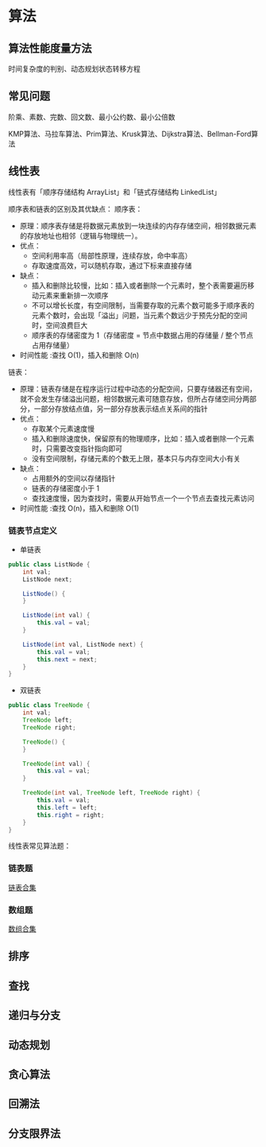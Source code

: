 # 算法

## 算法性能度量方法

时间复杂度的判别、动态规划状态转移方程

## 常见问题

阶乘、素数、完数、回文数、最小公约数、最小公倍数  

KMP算法、马拉车算法、Prim算法、Krusk算法、Dijkstra算法、Bellman-Ford算法

## 线性表
线性表有「顺序存储结构 ArrayList」和「链式存储结构 LinkedList」  

顺序表和链表的区别及其优缺点：
顺序表：
- 原理：顺序表存储是将数据元素放到一块连续的内存存储空间，相邻数据元素的存放地址也相邻（逻辑与物理统一）。
- 优点：
  - 空间利用率高（局部性原理，连续存放，命中率高） 
  - 存取速度高效，可以随机存取，通过下标来直接存储
- 缺点：
  - 插入和删除比较慢，比如：插入或者删除一个元素时，整个表需要遍历移动元素来重新排一次顺序
  - 不可以增长长度，有空间限制，当需要存取的元素个数可能多于顺序表的元素个数时，会出现「溢出」问题，当元素个数远少于预先分配的空间时，空间浪费巨大
  - 顺序表的存储密度为 1（存储密度 = 节点中数据占用的存储量 / 整个节点占用存储量）
- 时间性能 :查找 O(1)，插入和删除 O(n)

链表：
- 原理：链表存储是在程序运行过程中动态的分配空间，只要存储器还有空间，就不会发生存储溢出问题，相邻数据元素可随意存放，但所占存储空间分两部分，一部分存放结点值，另一部分存放表示结点关系间的指针
- 优点：
  - 存取某个元素速度慢
  - 插入和删除速度快，保留原有的物理顺序，比如：插入或者删除一个元素时，只需要改变指针指向即可
  - 没有空间限制，存储元素的个数无上限，基本只与内存空间大小有关
- 缺点：
  - 占用额外的空间以存储指针
  - 链表的存储密度小于 1 
  - 查找速度慢，因为查找时，需要从开始节点一个一个节点去查找元素访问
- 时间性能 :查找 O(n)，插入和删除 O(1) 

### 链表节点定义

- 单链表
```java
public class ListNode {
    int val;
    ListNode next;

    ListNode() {
    }

    ListNode(int val) {
        this.val = val;
    }

    ListNode(int val, ListNode next) {
        this.val = val;
        this.next = next;
    }
}
```

- 双链表
```java
public class TreeNode {
    int val;
    TreeNode left;
    TreeNode right;

    TreeNode() {
    }

    TreeNode(int val) {
        this.val = val;
    }

    TreeNode(int val, TreeNode left, TreeNode right) {
        this.val = val;
        this.left = left;
        this.right = right;
    }
}
```

线性表常见算法题：
### 链表题
[链表合集](https://t4mako.github.io/tag/%E9%93%BE%E8%A1%A8/)
### 数组题
[数组合集](https://t4mako.github.io/tag/%E6%95%B0%E7%BB%84/)

## 排序

## 查找

## 递归与分支

## 动态规划

## 贪心算法

## 回溯法

## 分支限界法
